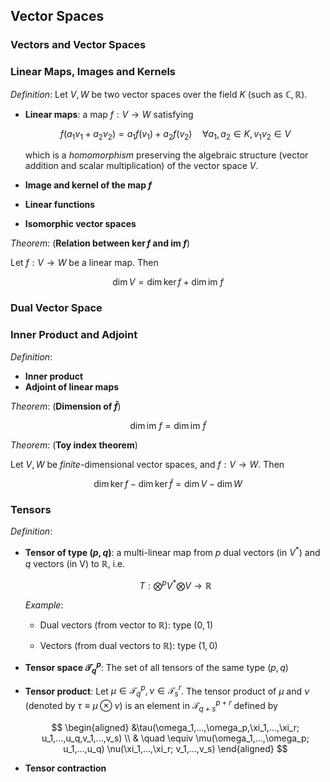 ## Vector Spaces

### Vectors and Vector Spaces

### Linear Maps, Images and Kernels

*Definition*: Let $V, W$ be two vector spaces over the field $K$ (such as $\mathbb{C}, \mathbb{R}$).

- **Linear maps**: a map $f: V \rightarrow W$ satisfying

    $$
    f(a_1 v_1 + a_2 v_2) = a_1 f(v_1) + a_2 f(v_2)
    \quad \forall a_1, a_2 \in K, v_1 v_2 \in V
    $$

    which is a *homomorphism* preserving the algebraic structure (vector addition and scalar multiplication) of the vector space $V$.

- **Image and kernel of the map $f$**
- **Linear functions**
- **Isomorphic vector spaces**

*Theorem*: (**Relation between $\ker{f}$ and $\text{im }f$**)

Let $f: V \rightarrow W$ be a linear map. Then

$$
\dim{V} = \dim{\ker{f}}  + \dim{\text{im }f}
$$

### Dual Vector Space

### Inner Product and Adjoint

*Definition*:

- **Inner product**
- **Adjoint of linear maps**

*Theorem*: (**Dimension of $\tilde{f}$**)

$$
\dim{\text{im }f} = \dim{\text{im }\tilde{f}}
$$

*Theorem*: (**Toy index theorem**)

Let $V, W$ be *finite*-dimensional vector spaces, and $f: V\rightarrow W$. Then

$$
\dim{\ker{f}} - \dim{\ker{\tilde{f}}} = \dim{V} - \dim{W}
$$

### Tensors

*Definition*: 

- **Tensor of type $(p,q)$**: a multi-linear map from $p$ dual vectors (in $V^*$) and $q$ vectors (in V) to $\mathbb{R}$, i.e.
    
    $$
    T: \bigotimes^p V^* \bigotimes V \rightarrow \mathbb{R}
    $$

    *Example*:

    - Dual vectors (from vector to $\mathbb{R}$): type $(0,1)$

    - Vectors (from dual vectors to $\mathbb{R}$): type $(1,0)$

- **Tensor space $\mathcal{T}^p_q$**: The set of all tensors of the same type $(p,q)$ 

- **Tensor product**: Let $\mu \in \mathcal{T}^p_q, \, \nu \in \mathcal{T}^r_s$. The tensor product of $\mu$ and $\nu$ (denoted by $\tau \equiv \mu \otimes \nu$) is an element in $\mathcal{T}^{p+r}_{q+s}$ defined by

    $$
    \begin{aligned}
        &\tau(\omega_1,...,\omega_p,\xi_1,...,\xi_r; u_1,...,u_q,v_1,...,v_s) 
        \\ & \quad \equiv 
        \mu(\omega_1,...,\omega_p; u_1,...,u_q)
        \nu(\xi_1,...,\xi_r; v_1,...,v_s)
    \end{aligned}
    $$

- **Tensor contraction**
